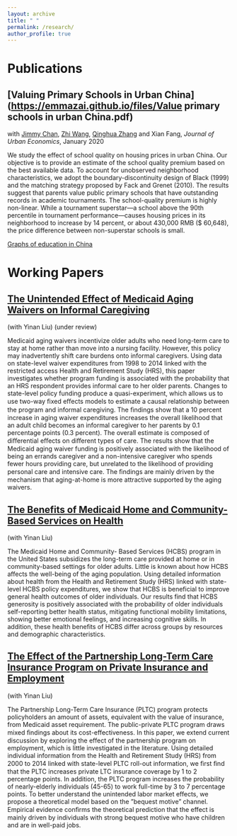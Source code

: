 ```yaml
---
layout: archive
title: " "
permalink: /research/
author_profile: true
---
```


Publications
======
## [Valuing Primary Schools in Urban China](https://emmazai.github.io/files/Value primary schools in urban China.pdf)

with [Jimmy Chan](https://jimmyhingchan.weebly.com/), [Zhi Wang](https://zhiwang2013brownecon.weebly.com/), [Qinghua Zhang](https://en.gsm.pku.edu.cn/conjsxq.jsp?urltype=tree.TreeTempUrl&wbtreeid=1099&user_id=zhangq) and Xian Fang, _Journal of Urban Economics_, January 2020

We study the effect of school quality on housing prices in urban China. Our objective is to provide an estimate of the school quality premium based on the best available data. To account for unobserved neighborhood characteristics, we adopt the boundary-discontinuity design of Black (1999) and the matching strategy proposed by Fack and Grenet (2010). The results suggest that parents value public primary schools that have outstanding records in academic tournaments. The school-quality premium is highly non-linear. While a tournament superstar—a school above the 90th percentile in tournament performance—causes housing prices in its neighborhood to increase by 14 percent, or about 430,000 RMB ($ 60,648), the price difference between non-superstar schools is small.

[Graphs of education in China](https://emmazai.github.io/files/EducationinChina.pdf)


Working Papers
======
## [The Unintended Effect of Medicaid Aging Waivers on Informal Caregiving](https://emmazai.github.io/files/jmp_draft.pdf)

(with Yinan Liu) (under review)

Medicaid aging waivers incentivize older adults who need long-term care to stay at home
rather than move into a nursing facility. However, this policy may inadvertently shift care
burdens onto informal caregivers. Using data on state-level waiver expenditures from 1998 to
2014 linked with the restricted access Health and Retirement Study (HRS), this paper
investigates whether program funding is associated with the probability that an HRS
respondent provides informal care to her older parents. Changes to state-level policy funding
produce a quasi-experiment, which allows us to use two-way ﬁxed eﬀects models to estimate a
causal relationship between the program and informal caregiving. The ﬁndings show that a 10
percent increase in aging waiver expenditures increases the overall likelihood that an adult
child becomes an informal caregiver to her parents by 0.1 percentage points (0.3 percent). The
overall estimate is composed of diﬀerential eﬀects on diﬀerent types of care. The results show
that the Medicaid aging waiver funding is positively associated with the likelihood of being an
errands caregiver and a non-intensive caregiver who spends fewer hours providing care, but
unrelated to the likelihood of providing personal care and intensive care. The ﬁndings are
mainly driven by the mechanism that aging-at-home is more attractive supported by the aging
waivers.

## [The Benefits of Medicaid Home and Community- Based Services on Health](https://emmazai.github.io/files/chapter3_dis.pdf) 

(with Yinan Liu) 

 The Medicaid Home and Community- Based Services (HCBS) program in the United States subsidizes the long-term care provided at home or in community-based settings for older adults. Little is known about how HCBS affects the well-being of the aging population. Using detailed information about health from the Health and Retirement Study (HRS) linked with state-level HCBS policy expenditures, we show that HCBS is beneficial to improve general health outcomes of older individuals. Our results find that HCBS generosity is positively associated with the probability of older individuals self-reporting better health status, mitigating functional mobility limitations, showing better emotional feelings, and increasing cognitive skills. In addition, these health benefits of HCBS differ across groups by resources and demographic characteristics. 
 
## [The Effect of the Partnership Long-Term Care Insurance Program on Private Insurance and Employment](https://emmazai.github.io/files/pltc_employment.pdf) 

(with Yinan Liu) 

The Partnership Long-Term Care Insurance (PLTC) program protects
policyholders an amount of assets, equivalent with the value of insurance,
from Medicaid asset requirement. The public-private PLTC program draws
mixed ﬁndings about its cost-effectiveness. In this paper, we extend current
discussion by exploring the effect of the partnership program on employment,
which is little investigated in the literature. Using detailed individual
information from the Health and Retirement Study (HRS) from 2000 to 2014
linked with state-level PLTC roll-out information, we ﬁrst ﬁnd that the PLTC
increases private LTC insurance coverage by 1 to 2 percentage points. In
addition, the PLTC program increases the probability of nearly-elderly
individuals (45-65) to work full-time by 3 to 7 percentage points. To better
understand the unintended labor market effects, we propose a theoretical
model based on the ”bequest motive” channel. Empirical evidence conﬁrms
the theoretical prediction that the effect is mainly driven by individuals with
strong bequest motive who have children and are in well-paid jobs.



